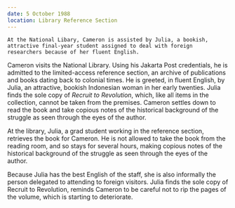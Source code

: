 ```yaml
---
date: 5 October 1988
location: Library Reference Section
---
```


```treatment
At the National Libary, Cameron is assisted by Julia, a bookish, attractive final-year student assigned to deal with foreign researchers because of her fluent English.   
```

Cameron visits the National Library. Using his Jakarta Post credentials, he is admitted to the limited-access
reference section, an archive of publications and books dating back to
colonial times. He is greeted, in fluent English, by Julia, an
attractive, bookish Indonesian woman in her early twenties. Julia finds
the sole copy of *Recruit to Revolution*, which, like all items in the
collection, cannot be taken from the premises. Cameron settles down to
read the book and take copious notes of the historical background of the
struggle as seen through the eyes of the author.

At the library, Julia, a grad student working in the reference section, retrieves the book for Cameron. He is not allowed to take the book from the reading room, and so stays for several hours, making copious notes of the historical background of the struggle as seen through the eyes of the author. 

Because Julia has the best English of the staff, she is also informally the person delegated to attending to foreign visitors. Julia finds the sole copy of Recruit to Revolution, reminds Cameron to be careful not to rip the pages of the volume, which is starting to deteriorate. 